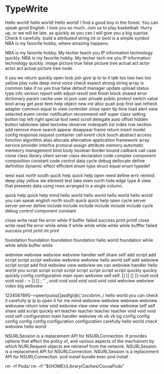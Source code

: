 #  TypeWrite


Hello world!  hello world! Hello world!
I find a good boy in the forest.
You can speak good English.
I love you so much.
Join us to play basketball.
Hurry up, or we will be late.
as quickly as you can
I will give you a big suprise
Check it carefully.
build a attributed string
int or bool is a simple symbol
NBA is my favorite hobby, where amazing happens. 

NBA is my favorite hobby.
My techer teach you IP information technology quickly.
NBA is my favorite hobby. My techer tech me you IP information technology quickly.
image picture true false picture tree actual act actor actor act actual picture tree node.

it you we return quickly open look join give ip to to it talk too two two too yellow play rude 
deep mind voice
check expect strong string array is common  take if no yes true false default
manager update upload status type info version report with adjust result test finish block shared error dictionary param cache user id json user private public protect switch value bool array get post item help object new init alloc push pop first last refresh adapter common equal to view controller close open tip time load alert view selected event center notification recommend self super class setting botton top left right special tool need scroll delegate auto offset hidden button tableview label textview observer indexpath list index row section add remove move search appear disappear frame return insert model config response request container cell event click touch abstract access function algorithm alias allocate alternative 
application framework array service provider interfce protocal assign attribute memory automatic memeory management bind body boolean border bound callback call case clone class library client server class declaraton code complex component composition constant code
control data cycle debug dellocate define definition dynamic effect efficient enum type struct equal enum typedef 

west east north south
qucik help quick help open need define errir remind deep play yellow we element test take even north hide edge type
A view that presents data using rows arranged in a single column.

quick help quick help mind hello world hello world hello world hello world you can speak english north south quick quick help open cycle server server server define include include include include include include cycle debug control component constant

close write read file error while if buffer failed success print printf 
close write read file error while while if while while while while while bufffer failed success print print int print

foundation foundation foundation
foundation hello world foundation while while while buffer while

webview webview webview webview handler self share self add script add script script script webview webview webview hello world self add webview
script script add find webview view webview we can webview handler hello world you script script script script script script script script quickly quickly quickly config configuration main open webview self.self. [] [] [] []-void void void void - = [] [] ; '' ,.void void void void void void void webview webview video big webview 

1234567890-=qwertyuiop[]asdfghjkl;'zxcvbnm,./
hello world you can check it carefully ip ip ip open it for me mind webview
webview webview webview webvuew return view void webview view view view view webview self self share add script quickly ert teacher teacher teacher teacher void void void void self configuration main handler webview vb vb vb bg config config config config config configuration configuration carefully hello world check webview hello world

NSURLSession is a replacement API for NSURLConnection. It provides options that affect the policy of, and various aspects of the mechainsm by which NURLRequest objects are retrievef from the network.
NSURLSession is a replacement API for NSURLConnection.
NSURLSession is a replacement API for NSURLConnection.
pod install
bundle exec pod install

rm -rf Pods/
rm -rf "${HOME}/Library/Caches/CocoaPods"
